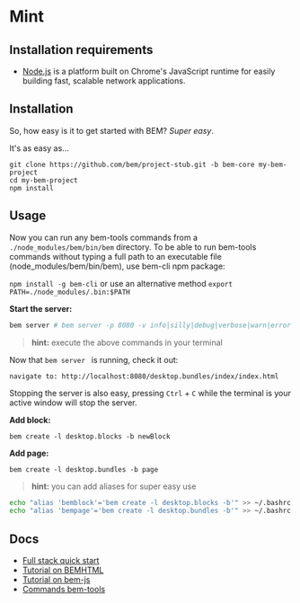 # Mint

## Installation requirements

- [Node.js](http://nodejs.org) is a platform built on Chrome's JavaScript runtime for easily building fast, scalable network applications.

## Installation

So, how easy is it to get started with BEM?  *Super easy*.

It's as easy as...

    git clone https://github.com/bem/project-stub.git -b bem-core my-bem-project
    cd my-bem-project
    npm install

## Usage

Now you can run any bem-tools commands from a `./node_modules/bem/bin/bem` directory.
To be able to run bem-tools commands without typing a full path to an executable file (node_modules/bem/bin/bem), use bem-cli npm package:

`npm install -g bem-cli` or use an alternative method `export PATH=./node_modules/.bin:$PATH`

**Start the server:**

```bash
bem server # bem server -p 8080 -v info|silly|debug|verbose|warn|error
```

> **hint:** execute the above commands in your terminal

Now that `bem server ` is running, check it out:

    navigate to: http://localhost:8080/desktop.bundles/index/index.html

Stopping the server is also easy, pressing `Ctrl` + `C` while the terminal is your active window will stop the server.

**Add block:**

    bem create -l desktop.blocks -b newBlock

**Add page:**

    bem create -l desktop.bundles -b page

>  **hint:** you can add aliases for super easy use
```bash
echo "alias 'bemblock'='bem create -l desktop.blocks -b'" >> ~/.bashrc
echo "alias 'bempage'='bem create -l desktop.bundles -b'" >> ~/.bashrc
```

## Docs

- [Full stack quick start](http://bem.info/articles/start-with-project-stub/)
- [Tutorial on BEMHTML](http://bem.info/libs/bem-core/2.0.0/bemhtml/reference/)
- [Tutorial on bem-js](http://bem.info/tutorials/bem-js-tutorial/)
- [Commands bem-tools](http://bem.info/tools/bem/bem-tools/commands/)
